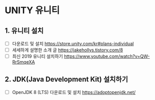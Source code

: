 # UNITY 유니티

## 1. 유니티 설치

- [ ] 다운로드 및 설치 https://store.unity.com/kr#plans-individual 
- [ ] 세세하게 설명한 소개 글 https://jakehollys.tistory.com/8
- [ ] 최신 2019 유니티 설치하기 https://www.youtube.com/watch?v=QW-RrSmqeXA

## 2. JDK(Java Development Kit) 설치하기

- [ ] OpenJDK 8 (LTS) 다운로드 및 설치 https://adoptopenjdk.net/

